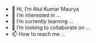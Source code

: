 - 👋 Hi, I’m Atul Kumar Maurya
- 👀 I’m interested in ...
- 🌱 I’m currently learning ...
- 💞️ I’m looking to collaborate on ...
- 📫 How to reach me ...

<!---Hi, I'm Atul Maurya
affrayslatk/affrayslatk is a ✨ special ✨ repository because its `README.md` (this file) appears on your GitHub profile.
You can click the Preview link to take a look at your changes.
--->

